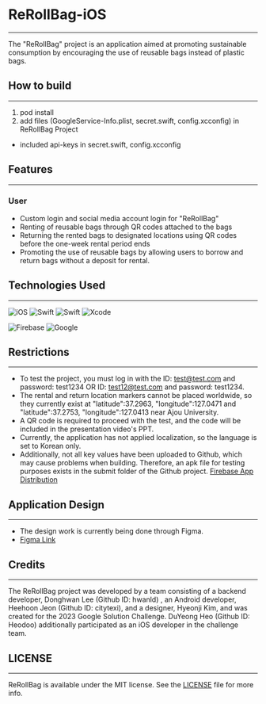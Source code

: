 # ReRollBag-iOS

---

The "ReRollBag" project is an application aimed at promoting sustainable consumption by encouraging the use of reusable bags instead of plastic bags.

## How to build

---

1. pod install
2. add files (GoogleService-Info.plist, secret.swift, config.xcconfig) in ReRollBag Project
  - included api-keys in secret.swift, config.xcconfig


## Features

---

### User
- Custom login and social media account login for "ReRollBag"
- Renting of reusable bags through QR codes attached to the bags
- Returning the rented bags to designated locations using QR codes before the one-week rental period ends
- Promoting the use of reusable bags by allowing users to borrow and return bags without a deposit for rental.

## Technologies Used

---

![iOS](https://img.shields.io/badge/iOS-000000?style=for-the-badge&logo=ios&logoColor=white)
![Swift](https://img.shields.io/badge/SwiftUI-0052CC?style=for-the-badge&logo=swift&logoColor=white)
![Swift](https://img.shields.io/badge/swift-F54A2A?style=for-the-badge&logo=swift&logoColor=white)
![Xcode](https://img.shields.io/badge/Xcode-007ACC?style=for-the-badge&logo=Xcode&logoColor=white)

![Firebase](https://img.shields.io/badge/Firebase-039BE5?style=for-the-badge&logo=Firebase&logoColor=white)
![Google](https://img.shields.io/badge/google-4285F4?style=for-the-badge&logo=google&logoColor=white)

## Restrictions

---

- To test the project, you must log in with the ID: test@test.com and password: test1234 OR ID: test12@test.com and password: test1234.
- The rental and return location markers cannot be placed worldwide, so they currently exist at "latitude":37.2963, "longitude":127.0471 and "latitude":37.2753, "longitude":127.0413 near Ajou University.
- A QR code is required to proceed with the test, and the code will be included in the presentation video's PPT.
- Currently, the application has not applied localization, so the language is set to Korean only.
- Additionally, not all key values have been uploaded to Github, which may cause problems when building. Therefore, an apk file for testing purposes exists in the submit folder of the Github project. [Firebase App Distribution](https://appdistribution.firebase.google.com/testerapps/1:1037483029667:android:67f9546ca4de9f235abb16/releases/700l1eoomabng?utm_source=firebase-console)

## Application Design

---

- The design work is currently being done through Figma.
- [Figma Link](https://www.figma.com/file/wQyYTV6415CC2EetVwbDKi/Untitled?node-id=0-1)

## Credits

---

The ReRollBag project was developed by a team consisting of a backend developer, Donghwan Lee (Github ID: hwanld) , an Android developer, Heehoon Jeon (Github ID: citytexi), and a designer, Hyeonji Kim, and was created for the 2023 Google Solution Challenge. DuYeong Heo (Github ID: Heodoo) additionally participated as an iOS developer in the challenge team.

## LICENSE

---
ReRollBag is available under the MIT license. See the [LICENSE](https://github.com/ReRollBag/ReRollBag-iOS/blob/main/LICENSE) file for more info.

